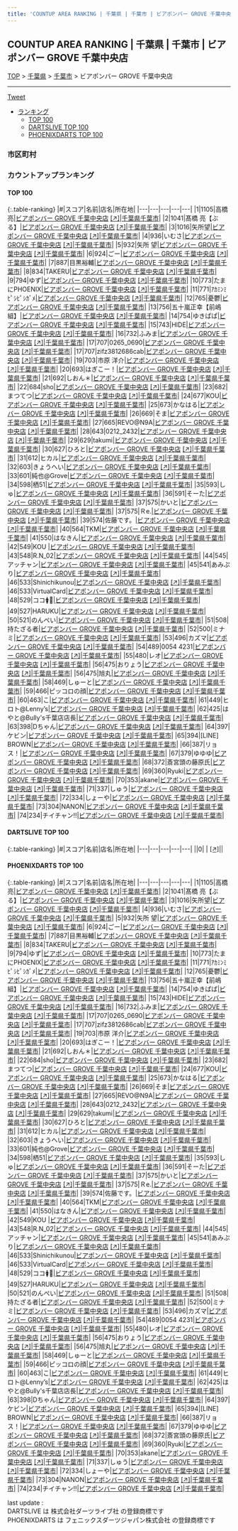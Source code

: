 ```yaml
---
title: 'COUNTUP AREA RANKING | 千葉県 | 千葉市 | ビアポンバー GROVE 千葉中央店'
---
```

## COUNTUP AREA RANKING | 千葉県 | 千葉市 | ビアポンバー GROVE 千葉中央店

[TOP](/darts/rank/) > [千葉県](/darts/rank/千葉県/) > [千葉市](/darts/rank/千葉県/千葉市/) > ビアポンバー GROVE 千葉中央店

___

<a href="https://twitter.com/share?ref_src=twsrc%5Etfw" data-text="COUNTUP AREA RANKING | 千葉県千葉市ビアポンバー GROVE 千葉中央店" class="twitter-share-button" data-hashtags="DARTSLIVE,PHOENIXDARTS,darts,ダーツ" data-show-count="false">Tweet</a>

* [ランキング](#カウントアップランキング)
    * [TOP 100](#top-100)
    * [DARTSLIVE TOP 100](#dartslive-top-100)
    * [PHOENIXDARTS TOP 100](#phoenixdarts-top-100)

### 市区町村

<ul>

</ul>

### カウントアップランキング

#### TOP 100



{:.table-ranking}
|#|スコア|名前|店名|所在地|
|---|---|---|---|---|
|1|1105|<span class="rank-name-pd"><span class="pro-icon-pd"></span>高橋  亮</span>|<a href="/darts/rank/shops/91515.html">ビアポンバー GROVE 千葉中央店</a> <a href="https://vs.phoenixdarts.com/jp/shop/shopDetailInfo/s_91515?s_seq=91515">[↗]</a>|<a href="/darts/rank/千葉県/千葉市">千葉県千葉市</a>|
|2|1041|<span class="rank-name-pd">髙橋 亮【ぶる】</span>|<a href="/darts/rank/shops/91515.html">ビアポンバー GROVE 千葉中央店</a> <a href="https://vs.phoenixdarts.com/jp/shop/shopDetailInfo/s_91515?s_seq=91515">[↗]</a>|<a href="/darts/rank/千葉県/千葉市">千葉県千葉市</a>|
|3|1016|<span class="rank-name-pd">矢所望</span>|<a href="/darts/rank/shops/91515.html">ビアポンバー GROVE 千葉中央店</a> <a href="https://vs.phoenixdarts.com/jp/shop/shopDetailInfo/s_91515?s_seq=91515">[↗]</a>|<a href="/darts/rank/千葉県/千葉市">千葉県千葉市</a>|
|4|936|<span class="rank-name-pd">いむさ</span>|<a href="/darts/rank/shops/91515.html">ビアポンバー GROVE 千葉中央店</a> <a href="https://vs.phoenixdarts.com/jp/shop/shopDetailInfo/s_91515?s_seq=91515">[↗]</a>|<a href="/darts/rank/千葉県/千葉市">千葉県千葉市</a>|
|5|932|<span class="rank-name-pd">矢所 望</span>|<a href="/darts/rank/shops/91515.html">ビアポンバー GROVE 千葉中央店</a> <a href="https://vs.phoenixdarts.com/jp/shop/shopDetailInfo/s_91515?s_seq=91515">[↗]</a>|<a href="/darts/rank/千葉県/千葉市">千葉県千葉市</a>|
|6|924|<span class="rank-name-pd">ごー</span>|<a href="/darts/rank/shops/91515.html">ビアポンバー GROVE 千葉中央店</a> <a href="https://vs.phoenixdarts.com/jp/shop/shopDetailInfo/s_91515?s_seq=91515">[↗]</a>|<a href="/darts/rank/千葉県/千葉市">千葉県千葉市</a>|
|7|887|<span class="rank-name-pd">目黒裕輔</span>|<a href="/darts/rank/shops/91515.html">ビアポンバー GROVE 千葉中央店</a> <a href="https://vs.phoenixdarts.com/jp/shop/shopDetailInfo/s_91515?s_seq=91515">[↗]</a>|<a href="/darts/rank/千葉県/千葉市">千葉県千葉市</a>|
|8|834|<span class="rank-name-pd">TAKERU</span>|<a href="/darts/rank/shops/91515.html">ビアポンバー GROVE 千葉中央店</a> <a href="https://vs.phoenixdarts.com/jp/shop/shopDetailInfo/s_91515?s_seq=91515">[↗]</a>|<a href="/darts/rank/千葉県/千葉市">千葉県千葉市</a>|
|9|794|<span class="rank-name-pd">ゆず</span>|<a href="/darts/rank/shops/91515.html">ビアポンバー GROVE 千葉中央店</a> <a href="https://vs.phoenixdarts.com/jp/shop/shopDetailInfo/s_91515?s_seq=91515">[↗]</a>|<a href="/darts/rank/千葉県/千葉市">千葉県千葉市</a>|
|10|773|<span class="rank-name-pd">たまにPHOENIX</span>|<a href="/darts/rank/shops/91515.html">ビアポンバー GROVE 千葉中央店</a> <a href="https://vs.phoenixdarts.com/jp/shop/shopDetailInfo/s_91515?s_seq=91515">[↗]</a>|<a href="/darts/rank/千葉県/千葉市">千葉県千葉市</a>|
|11|771|<span class="rank-name-pd">ｱｶﾐﾝﾐﾋﾟｼﾋﾟｼｶﾞﾒ</span>|<a href="/darts/rank/shops/91515.html">ビアポンバー GROVE 千葉中央店</a> <a href="https://vs.phoenixdarts.com/jp/shop/shopDetailInfo/s_91515?s_seq=91515">[↗]</a>|<a href="/darts/rank/千葉県/千葉市">千葉県千葉市</a>|
|12|765|<span class="rank-name-pd">憂鬱</span>|<a href="/darts/rank/shops/91515.html">ビアポンバー GROVE 千葉中央店</a> <a href="https://vs.phoenixdarts.com/jp/shop/shopDetailInfo/s_91515?s_seq=91515">[↗]</a>|<a href="/darts/rank/千葉県/千葉市">千葉県千葉市</a>|
|13|756|<span class="rank-name-pd">五十嵐正幸【前嶋組】</span>|<a href="/darts/rank/shops/91515.html">ビアポンバー GROVE 千葉中央店</a> <a href="https://vs.phoenixdarts.com/jp/shop/shopDetailInfo/s_91515?s_seq=91515">[↗]</a>|<a href="/darts/rank/千葉県/千葉市">千葉県千葉市</a>|
|14|754|<span class="rank-name-pd">ゆきぱぱ</span>|<a href="/darts/rank/shops/91515.html">ビアポンバー GROVE 千葉中央店</a> <a href="https://vs.phoenixdarts.com/jp/shop/shopDetailInfo/s_91515?s_seq=91515">[↗]</a>|<a href="/darts/rank/千葉県/千葉市">千葉県千葉市</a>|
|15|743|<span class="rank-name-pd">HIDE</span>|<a href="/darts/rank/shops/91515.html">ビアポンバー GROVE 千葉中央店</a> <a href="https://vs.phoenixdarts.com/jp/shop/shopDetailInfo/s_91515?s_seq=91515">[↗]</a>|<a href="/darts/rank/千葉県/千葉市">千葉県千葉市</a>|
|16|732|<span class="rank-name-pd">ふみま</span>|<a href="/darts/rank/shops/91515.html">ビアポンバー GROVE 千葉中央店</a> <a href="https://vs.phoenixdarts.com/jp/shop/shopDetailInfo/s_91515?s_seq=91515">[↗]</a>|<a href="/darts/rank/千葉県/千葉市">千葉県千葉市</a>|
|17|707|<span class="rank-name-pd">0265_0690</span>|<a href="/darts/rank/shops/91515.html">ビアポンバー GROVE 千葉中央店</a> <a href="https://vs.phoenixdarts.com/jp/shop/shopDetailInfo/s_91515?s_seq=91515">[↗]</a>|<a href="/darts/rank/千葉県/千葉市">千葉県千葉市</a>|
|17|707|<span class="rank-name-pd">zifz3812686cab</span>|<a href="/darts/rank/shops/91515.html">ビアポンバー GROVE 千葉中央店</a> <a href="https://vs.phoenixdarts.com/jp/shop/shopDetailInfo/s_91515?s_seq=91515">[↗]</a>|<a href="/darts/rank/千葉県/千葉市">千葉県千葉市</a>|
|19|703|<span class="rank-name-pd"><span class="pro-icon-pd"></span>市原 洋介</span>|<a href="/darts/rank/shops/91515.html">ビアポンバー GROVE 千葉中央店</a> <a href="https://vs.phoenixdarts.com/jp/shop/shopDetailInfo/s_91515?s_seq=91515">[↗]</a>|<a href="/darts/rank/千葉県/千葉市">千葉県千葉市</a>|
|20|693|<span class="rank-name-pd">はぎこー！</span>|<a href="/darts/rank/shops/91515.html">ビアポンバー GROVE 千葉中央店</a> <a href="https://vs.phoenixdarts.com/jp/shop/shopDetailInfo/s_91515?s_seq=91515">[↗]</a>|<a href="/darts/rank/千葉県/千葉市">千葉県千葉市</a>|
|21|692|<span class="rank-name-pd">しおん＊</span>|<a href="/darts/rank/shops/91515.html">ビアポンバー GROVE 千葉中央店</a> <a href="https://vs.phoenixdarts.com/jp/shop/shopDetailInfo/s_91515?s_seq=91515">[↗]</a>|<a href="/darts/rank/千葉県/千葉市">千葉県千葉市</a>|
|22|684|<span class="rank-name-pd">sho</span>|<a href="/darts/rank/shops/91515.html">ビアポンバー GROVE 千葉中央店</a> <a href="https://vs.phoenixdarts.com/jp/shop/shopDetailInfo/s_91515?s_seq=91515">[↗]</a>|<a href="/darts/rank/千葉県/千葉市">千葉県千葉市</a>|
|23|682|<span class="rank-name-pd">まつてつ</span>|<a href="/darts/rank/shops/91515.html">ビアポンバー GROVE 千葉中央店</a> <a href="https://vs.phoenixdarts.com/jp/shop/shopDetailInfo/s_91515?s_seq=91515">[↗]</a>|<a href="/darts/rank/千葉県/千葉市">千葉県千葉市</a>|
|24|677|<span class="rank-name-pd">KOU</span>|<a href="/darts/rank/shops/91515.html">ビアポンバー GROVE 千葉中央店</a> <a href="https://vs.phoenixdarts.com/jp/shop/shopDetailInfo/s_91515?s_seq=91515">[↗]</a>|<a href="/darts/rank/千葉県/千葉市">千葉県千葉市</a>|
|25|673|<span class="rank-name-pd">かなはる</span>|<a href="/darts/rank/shops/91515.html">ビアポンバー GROVE 千葉中央店</a> <a href="https://vs.phoenixdarts.com/jp/shop/shopDetailInfo/s_91515?s_seq=91515">[↗]</a>|<a href="/darts/rank/千葉県/千葉市">千葉県千葉市</a>|
|26|669|<span class="rank-name-pd">そま</span>|<a href="/darts/rank/shops/91515.html">ビアポンバー GROVE 千葉中央店</a> <a href="https://vs.phoenixdarts.com/jp/shop/shopDetailInfo/s_91515?s_seq=91515">[↗]</a>|<a href="/darts/rank/千葉県/千葉市">千葉県千葉市</a>|
|27|665|<span class="rank-name-pd">REVO@N9A</span>|<a href="/darts/rank/shops/91515.html">ビアポンバー GROVE 千葉中央店</a> <a href="https://vs.phoenixdarts.com/jp/shop/shopDetailInfo/s_91515?s_seq=91515">[↗]</a>|<a href="/darts/rank/千葉県/千葉市">千葉県千葉市</a>|
|28|643|<span class="rank-name-pd">0212_2432</span>|<a href="/darts/rank/shops/91515.html">ビアポンバー GROVE 千葉中央店</a> <a href="https://vs.phoenixdarts.com/jp/shop/shopDetailInfo/s_91515?s_seq=91515">[↗]</a>|<a href="/darts/rank/千葉県/千葉市">千葉県千葉市</a>|
|29|629|<span class="rank-name-pd">takumi</span>|<a href="/darts/rank/shops/91515.html">ビアポンバー GROVE 千葉中央店</a> <a href="https://vs.phoenixdarts.com/jp/shop/shopDetailInfo/s_91515?s_seq=91515">[↗]</a>|<a href="/darts/rank/千葉県/千葉市">千葉県千葉市</a>|
|30|627|<span class="rank-name-pd">ひろと</span>|<a href="/darts/rank/shops/91515.html">ビアポンバー GROVE 千葉中央店</a> <a href="https://vs.phoenixdarts.com/jp/shop/shopDetailInfo/s_91515?s_seq=91515">[↗]</a>|<a href="/darts/rank/千葉県/千葉市">千葉県千葉市</a>|
|31|612|<span class="rank-name-pd">ヒカル</span>|<a href="/darts/rank/shops/91515.html">ビアポンバー GROVE 千葉中央店</a> <a href="https://vs.phoenixdarts.com/jp/shop/shopDetailInfo/s_91515?s_seq=91515">[↗]</a>|<a href="/darts/rank/千葉県/千葉市">千葉県千葉市</a>|
|32|603|<span class="rank-name-pd">きょうへい</span>|<a href="/darts/rank/shops/91515.html">ビアポンバー GROVE 千葉中央店</a> <a href="https://vs.phoenixdarts.com/jp/shop/shopDetailInfo/s_91515?s_seq=91515">[↗]</a>|<a href="/darts/rank/千葉県/千葉市">千葉県千葉市</a>|
|33|601|<span class="rank-name-pd">純也@Grove</span>|<a href="/darts/rank/shops/91515.html">ビアポンバー GROVE 千葉中央店</a> <a href="https://vs.phoenixdarts.com/jp/shop/shopDetailInfo/s_91515?s_seq=91515">[↗]</a>|<a href="/darts/rank/千葉県/千葉市">千葉県千葉市</a>|
|34|598|<span class="rank-name-pd">栖51</span>|<a href="/darts/rank/shops/91515.html">ビアポンバー GROVE 千葉中央店</a> <a href="https://vs.phoenixdarts.com/jp/shop/shopDetailInfo/s_91515?s_seq=91515">[↗]</a>|<a href="/darts/rank/千葉県/千葉市">千葉県千葉市</a>|
|35|593|<span class="rank-name-pd">しゅ</span>|<a href="/darts/rank/shops/91515.html">ビアポンバー GROVE 千葉中央店</a> <a href="https://vs.phoenixdarts.com/jp/shop/shopDetailInfo/s_91515?s_seq=91515">[↗]</a>|<a href="/darts/rank/千葉県/千葉市">千葉県千葉市</a>|
|36|591|<span class="rank-name-pd">そーた</span>|<a href="/darts/rank/shops/91515.html">ビアポンバー GROVE 千葉中央店</a> <a href="https://vs.phoenixdarts.com/jp/shop/shopDetailInfo/s_91515?s_seq=91515">[↗]</a>|<a href="/darts/rank/千葉県/千葉市">千葉県千葉市</a>|
|37|575|<span class="rank-name-pd">かいと</span>|<a href="/darts/rank/shops/91515.html">ビアポンバー GROVE 千葉中央店</a> <a href="https://vs.phoenixdarts.com/jp/shop/shopDetailInfo/s_91515?s_seq=91515">[↗]</a>|<a href="/darts/rank/千葉県/千葉市">千葉県千葉市</a>|
|37|575|<span class="rank-name-pd">Ｒe.</span>|<a href="/darts/rank/shops/91515.html">ビアポンバー GROVE 千葉中央店</a> <a href="https://vs.phoenixdarts.com/jp/shop/shopDetailInfo/s_91515?s_seq=91515">[↗]</a>|<a href="/darts/rank/千葉県/千葉市">千葉県千葉市</a>|
|39|574|<span class="rank-name-pd">佐藤です。</span>|<a href="/darts/rank/shops/91515.html">ビアポンバー GROVE 千葉中央店</a> <a href="https://vs.phoenixdarts.com/jp/shop/shopDetailInfo/s_91515?s_seq=91515">[↗]</a>|<a href="/darts/rank/千葉県/千葉市">千葉県千葉市</a>|
|40|564|<span class="rank-name-pd">TKM</span>|<a href="/darts/rank/shops/91515.html">ビアポンバー GROVE 千葉中央店</a> <a href="https://vs.phoenixdarts.com/jp/shop/shopDetailInfo/s_91515?s_seq=91515">[↗]</a>|<a href="/darts/rank/千葉県/千葉市">千葉県千葉市</a>|
|41|550|<span class="rank-name-pd">はなきん</span>|<a href="/darts/rank/shops/91515.html">ビアポンバー GROVE 千葉中央店</a> <a href="https://vs.phoenixdarts.com/jp/shop/shopDetailInfo/s_91515?s_seq=91515">[↗]</a>|<a href="/darts/rank/千葉県/千葉市">千葉県千葉市</a>|
|42|549|<span class="rank-name-pd">KOU  </span>|<a href="/darts/rank/shops/91515.html">ビアポンバー GROVE 千葉中央店</a> <a href="https://vs.phoenixdarts.com/jp/shop/shopDetailInfo/s_91515?s_seq=91515">[↗]</a>|<a href="/darts/rank/千葉県/千葉市">千葉県千葉市</a>|
|43|548|<span class="rank-name-pd">R.N_02</span>|<a href="/darts/rank/shops/91515.html">ビアポンバー GROVE 千葉中央店</a> <a href="https://vs.phoenixdarts.com/jp/shop/shopDetailInfo/s_91515?s_seq=91515">[↗]</a>|<a href="/darts/rank/千葉県/千葉市">千葉県千葉市</a>|
|44|545|<span class="rank-name-pd">アッチャン</span>|<a href="/darts/rank/shops/91515.html">ビアポンバー GROVE 千葉中央店</a> <a href="https://vs.phoenixdarts.com/jp/shop/shopDetailInfo/s_91515?s_seq=91515">[↗]</a>|<a href="/darts/rank/千葉県/千葉市">千葉県千葉市</a>|
|45|541|<span class="rank-name-pd">あみぷり</span>|<a href="/darts/rank/shops/91515.html">ビアポンバー GROVE 千葉中央店</a> <a href="https://vs.phoenixdarts.com/jp/shop/shopDetailInfo/s_91515?s_seq=91515">[↗]</a>|<a href="/darts/rank/千葉県/千葉市">千葉県千葉市</a>|
|46|533|<span class="rank-name-pd">Shinichikunou</span>|<a href="/darts/rank/shops/91515.html">ビアポンバー GROVE 千葉中央店</a> <a href="https://vs.phoenixdarts.com/jp/shop/shopDetailInfo/s_91515?s_seq=91515">[↗]</a>|<a href="/darts/rank/千葉県/千葉市">千葉県千葉市</a>|
|46|533|<span class="rank-name-pd">VirtualCard</span>|<a href="/darts/rank/shops/91515.html">ビアポンバー GROVE 千葉中央店</a> <a href="https://vs.phoenixdarts.com/jp/shop/shopDetailInfo/s_91515?s_seq=91515">[↗]</a>|<a href="/darts/rank/千葉県/千葉市">千葉県千葉市</a>|
|48|529|<span class="rank-name-pd">ココ🚺🤮</span>|<a href="/darts/rank/shops/91515.html">ビアポンバー GROVE 千葉中央店</a> <a href="https://vs.phoenixdarts.com/jp/shop/shopDetailInfo/s_91515?s_seq=91515">[↗]</a>|<a href="/darts/rank/千葉県/千葉市">千葉県千葉市</a>|
|49|527|<span class="rank-name-pd">HARUKU</span>|<a href="/darts/rank/shops/91515.html">ビアポンバー GROVE 千葉中央店</a> <a href="https://vs.phoenixdarts.com/jp/shop/shopDetailInfo/s_91515?s_seq=91515">[↗]</a>|<a href="/darts/rank/千葉県/千葉市">千葉県千葉市</a>|
|50|521|<span class="rank-name-pd">のんぺい</span>|<a href="/darts/rank/shops/91515.html">ビアポンバー GROVE 千葉中央店</a> <a href="https://vs.phoenixdarts.com/jp/shop/shopDetailInfo/s_91515?s_seq=91515">[↗]</a>|<a href="/darts/rank/千葉県/千葉市">千葉県千葉市</a>|
|51|508|<span class="rank-name-pd">持たざる者</span>|<a href="/darts/rank/shops/91515.html">ビアポンバー GROVE 千葉中央店</a> <a href="https://vs.phoenixdarts.com/jp/shop/shopDetailInfo/s_91515?s_seq=91515">[↗]</a>|<a href="/darts/rank/千葉県/千葉市">千葉県千葉市</a>|
|52|500|<span class="rank-name-pd">ミナミ</span>|<a href="/darts/rank/shops/91515.html">ビアポンバー GROVE 千葉中央店</a> <a href="https://vs.phoenixdarts.com/jp/shop/shopDetailInfo/s_91515?s_seq=91515">[↗]</a>|<a href="/darts/rank/千葉県/千葉市">千葉県千葉市</a>|
|53|496|<span class="rank-name-pd">カズマ</span>|<a href="/darts/rank/shops/91515.html">ビアポンバー GROVE 千葉中央店</a> <a href="https://vs.phoenixdarts.com/jp/shop/shopDetailInfo/s_91515?s_seq=91515">[↗]</a>|<a href="/darts/rank/千葉県/千葉市">千葉県千葉市</a>|
|54|489|<span class="rank-name-pd">0054 4231</span>|<a href="/darts/rank/shops/91515.html">ビアポンバー GROVE 千葉中央店</a> <a href="https://vs.phoenixdarts.com/jp/shop/shopDetailInfo/s_91515?s_seq=91515">[↗]</a>|<a href="/darts/rank/千葉県/千葉市">千葉県千葉市</a>|
|55|480|<span class="rank-name-pd">レオ</span>|<a href="/darts/rank/shops/91515.html">ビアポンバー GROVE 千葉中央店</a> <a href="https://vs.phoenixdarts.com/jp/shop/shopDetailInfo/s_91515?s_seq=91515">[↗]</a>|<a href="/darts/rank/千葉県/千葉市">千葉県千葉市</a>|
|56|475|<span class="rank-name-pd">おりょう</span>|<a href="/darts/rank/shops/91515.html">ビアポンバー GROVE 千葉中央店</a> <a href="https://vs.phoenixdarts.com/jp/shop/shopDetailInfo/s_91515?s_seq=91515">[↗]</a>|<a href="/darts/rank/千葉県/千葉市">千葉県千葉市</a>|
|56|475|<span class="rank-name-pd">旭丸</span>|<a href="/darts/rank/shops/91515.html">ビアポンバー GROVE 千葉中央店</a> <a href="https://vs.phoenixdarts.com/jp/shop/shopDetailInfo/s_91515?s_seq=91515">[↗]</a>|<a href="/darts/rank/千葉県/千葉市">千葉県千葉市</a>|
|58|469|<span class="rank-name-pd">しゅーと</span>|<a href="/darts/rank/shops/91515.html">ビアポンバー GROVE 千葉中央店</a> <a href="https://vs.phoenixdarts.com/jp/shop/shopDetailInfo/s_91515?s_seq=91515">[↗]</a>|<a href="/darts/rank/千葉県/千葉市">千葉県千葉市</a>|
|59|466|<span class="rank-name-pd">ピッコロの顔</span>|<a href="/darts/rank/shops/91515.html">ビアポンバー GROVE 千葉中央店</a> <a href="https://vs.phoenixdarts.com/jp/shop/shopDetailInfo/s_91515?s_seq=91515">[↗]</a>|<a href="/darts/rank/千葉県/千葉市">千葉県千葉市</a>|
|60|463|<span class="rank-name-pd">こ</span>|<a href="/darts/rank/shops/91515.html">ビアポンバー GROVE 千葉中央店</a> <a href="https://vs.phoenixdarts.com/jp/shop/shopDetailInfo/s_91515?s_seq=91515">[↗]</a>|<a href="/darts/rank/千葉県/千葉市">千葉県千葉市</a>|
|61|449|<span class="rank-name-pd">ヒロト@Lenny’s</span>|<a href="/darts/rank/shops/91515.html">ビアポンバー GROVE 千葉中央店</a> <a href="https://vs.phoenixdarts.com/jp/shop/shopDetailInfo/s_91515?s_seq=91515">[↗]</a>|<a href="/darts/rank/千葉県/千葉市">千葉県千葉市</a>|
|62|425|<span class="rank-name-pd">はやと@Bully&#x27;s千葉店店長</span>|<a href="/darts/rank/shops/91515.html">ビアポンバー GROVE 千葉中央店</a> <a href="https://vs.phoenixdarts.com/jp/shop/shopDetailInfo/s_91515?s_seq=91515">[↗]</a>|<a href="/darts/rank/千葉県/千葉市">千葉県千葉市</a>|
|63|398|<span class="rank-name-pd">Dちゃん</span>|<a href="/darts/rank/shops/91515.html">ビアポンバー GROVE 千葉中央店</a> <a href="https://vs.phoenixdarts.com/jp/shop/shopDetailInfo/s_91515?s_seq=91515">[↗]</a>|<a href="/darts/rank/千葉県/千葉市">千葉県千葉市</a>|
|64|397|<span class="rank-name-pd">ケビン</span>|<a href="/darts/rank/shops/91515.html">ビアポンバー GROVE 千葉中央店</a> <a href="https://vs.phoenixdarts.com/jp/shop/shopDetailInfo/s_91515?s_seq=91515">[↗]</a>|<a href="/darts/rank/千葉県/千葉市">千葉県千葉市</a>|
|65|394|<span class="rank-name-pd">[LINE] BROWN</span>|<a href="/darts/rank/shops/91515.html">ビアポンバー GROVE 千葉中央店</a> <a href="https://vs.phoenixdarts.com/jp/shop/shopDetailInfo/s_91515?s_seq=91515">[↗]</a>|<a href="/darts/rank/千葉県/千葉市">千葉県千葉市</a>|
|66|387|<span class="rank-name-pd">リョス！</span>|<a href="/darts/rank/shops/91515.html">ビアポンバー GROVE 千葉中央店</a> <a href="https://vs.phoenixdarts.com/jp/shop/shopDetailInfo/s_91515?s_seq=91515">[↗]</a>|<a href="/darts/rank/千葉県/千葉市">千葉県千葉市</a>|
|67|379|<span class="rank-name-pd">ゆゆゆ</span>|<a href="/darts/rank/shops/91515.html">ビアポンバー GROVE 千葉中央店</a> <a href="https://vs.phoenixdarts.com/jp/shop/shopDetailInfo/s_91515?s_seq=91515">[↗]</a>|<a href="/darts/rank/千葉県/千葉市">千葉県千葉市</a>|
|68|372|<span class="rank-name-pd">斎宮頭の藤原氏</span>|<a href="/darts/rank/shops/91515.html">ビアポンバー GROVE 千葉中央店</a> <a href="https://vs.phoenixdarts.com/jp/shop/shopDetailInfo/s_91515?s_seq=91515">[↗]</a>|<a href="/darts/rank/千葉県/千葉市">千葉県千葉市</a>|
|69|360|<span class="rank-name-pd">Ryuki</span>|<a href="/darts/rank/shops/91515.html">ビアポンバー GROVE 千葉中央店</a> <a href="https://vs.phoenixdarts.com/jp/shop/shopDetailInfo/s_91515?s_seq=91515">[↗]</a>|<a href="/darts/rank/千葉県/千葉市">千葉県千葉市</a>|
|70|353|<span class="rank-name-pd">akane</span>|<a href="/darts/rank/shops/91515.html">ビアポンバー GROVE 千葉中央店</a> <a href="https://vs.phoenixdarts.com/jp/shop/shopDetailInfo/s_91515?s_seq=91515">[↗]</a>|<a href="/darts/rank/千葉県/千葉市">千葉県千葉市</a>|
|71|337|<span class="rank-name-pd">しゅう</span>|<a href="/darts/rank/shops/91515.html">ビアポンバー GROVE 千葉中央店</a> <a href="https://vs.phoenixdarts.com/jp/shop/shopDetailInfo/s_91515?s_seq=91515">[↗]</a>|<a href="/darts/rank/千葉県/千葉市">千葉県千葉市</a>|
|72|334|<span class="rank-name-pd">しょーや</span>|<a href="/darts/rank/shops/91515.html">ビアポンバー GROVE 千葉中央店</a> <a href="https://vs.phoenixdarts.com/jp/shop/shopDetailInfo/s_91515?s_seq=91515">[↗]</a>|<a href="/darts/rank/千葉県/千葉市">千葉県千葉市</a>|
|73|304|<span class="rank-name-pd">NANON</span>|<a href="/darts/rank/shops/91515.html">ビアポンバー GROVE 千葉中央店</a> <a href="https://vs.phoenixdarts.com/jp/shop/shopDetailInfo/s_91515?s_seq=91515">[↗]</a>|<a href="/darts/rank/千葉県/千葉市">千葉県千葉市</a>|
|74|234|<span class="rank-name-pd">チイチャン‼︎</span>|<a href="/darts/rank/shops/91515.html">ビアポンバー GROVE 千葉中央店</a> <a href="https://vs.phoenixdarts.com/jp/shop/shopDetailInfo/s_91515?s_seq=91515">[↗]</a>|<a href="/darts/rank/千葉県/千葉市">千葉県千葉市</a>|


#### DARTSLIVE TOP 100



{:.table-ranking}
|#|スコア|名前|店名|所在地|
|---|---|---|---|---|
||0|<span class="rank-name-dl"> </span>|<a href="/darts/rank/shops/.html"></a> <a href="">[↗]</a>|<a href="/darts/rank//"></a>|


#### PHOENIXDARTS TOP 100



{:.table-ranking}
|#|スコア|名前|店名|所在地|
|---|---|---|---|---|
|1|1105|<span class="rank-name-pd"><span class="pro-icon-pd"></span>高橋  亮</span>|<a href="/darts/rank/shops/91515.html">ビアポンバー GROVE 千葉中央店</a> <a href="https://vs.phoenixdarts.com/jp/shop/shopDetailInfo/s_91515?s_seq=91515">[↗]</a>|<a href="/darts/rank/千葉県/千葉市">千葉県千葉市</a>|
|2|1041|<span class="rank-name-pd">髙橋 亮【ぶる】</span>|<a href="/darts/rank/shops/91515.html">ビアポンバー GROVE 千葉中央店</a> <a href="https://vs.phoenixdarts.com/jp/shop/shopDetailInfo/s_91515?s_seq=91515">[↗]</a>|<a href="/darts/rank/千葉県/千葉市">千葉県千葉市</a>|
|3|1016|<span class="rank-name-pd">矢所望</span>|<a href="/darts/rank/shops/91515.html">ビアポンバー GROVE 千葉中央店</a> <a href="https://vs.phoenixdarts.com/jp/shop/shopDetailInfo/s_91515?s_seq=91515">[↗]</a>|<a href="/darts/rank/千葉県/千葉市">千葉県千葉市</a>|
|4|936|<span class="rank-name-pd">いむさ</span>|<a href="/darts/rank/shops/91515.html">ビアポンバー GROVE 千葉中央店</a> <a href="https://vs.phoenixdarts.com/jp/shop/shopDetailInfo/s_91515?s_seq=91515">[↗]</a>|<a href="/darts/rank/千葉県/千葉市">千葉県千葉市</a>|
|5|932|<span class="rank-name-pd">矢所 望</span>|<a href="/darts/rank/shops/91515.html">ビアポンバー GROVE 千葉中央店</a> <a href="https://vs.phoenixdarts.com/jp/shop/shopDetailInfo/s_91515?s_seq=91515">[↗]</a>|<a href="/darts/rank/千葉県/千葉市">千葉県千葉市</a>|
|6|924|<span class="rank-name-pd">ごー</span>|<a href="/darts/rank/shops/91515.html">ビアポンバー GROVE 千葉中央店</a> <a href="https://vs.phoenixdarts.com/jp/shop/shopDetailInfo/s_91515?s_seq=91515">[↗]</a>|<a href="/darts/rank/千葉県/千葉市">千葉県千葉市</a>|
|7|887|<span class="rank-name-pd">目黒裕輔</span>|<a href="/darts/rank/shops/91515.html">ビアポンバー GROVE 千葉中央店</a> <a href="https://vs.phoenixdarts.com/jp/shop/shopDetailInfo/s_91515?s_seq=91515">[↗]</a>|<a href="/darts/rank/千葉県/千葉市">千葉県千葉市</a>|
|8|834|<span class="rank-name-pd">TAKERU</span>|<a href="/darts/rank/shops/91515.html">ビアポンバー GROVE 千葉中央店</a> <a href="https://vs.phoenixdarts.com/jp/shop/shopDetailInfo/s_91515?s_seq=91515">[↗]</a>|<a href="/darts/rank/千葉県/千葉市">千葉県千葉市</a>|
|9|794|<span class="rank-name-pd">ゆず</span>|<a href="/darts/rank/shops/91515.html">ビアポンバー GROVE 千葉中央店</a> <a href="https://vs.phoenixdarts.com/jp/shop/shopDetailInfo/s_91515?s_seq=91515">[↗]</a>|<a href="/darts/rank/千葉県/千葉市">千葉県千葉市</a>|
|10|773|<span class="rank-name-pd">たまにPHOENIX</span>|<a href="/darts/rank/shops/91515.html">ビアポンバー GROVE 千葉中央店</a> <a href="https://vs.phoenixdarts.com/jp/shop/shopDetailInfo/s_91515?s_seq=91515">[↗]</a>|<a href="/darts/rank/千葉県/千葉市">千葉県千葉市</a>|
|11|771|<span class="rank-name-pd">ｱｶﾐﾝﾐﾋﾟｼﾋﾟｼｶﾞﾒ</span>|<a href="/darts/rank/shops/91515.html">ビアポンバー GROVE 千葉中央店</a> <a href="https://vs.phoenixdarts.com/jp/shop/shopDetailInfo/s_91515?s_seq=91515">[↗]</a>|<a href="/darts/rank/千葉県/千葉市">千葉県千葉市</a>|
|12|765|<span class="rank-name-pd">憂鬱</span>|<a href="/darts/rank/shops/91515.html">ビアポンバー GROVE 千葉中央店</a> <a href="https://vs.phoenixdarts.com/jp/shop/shopDetailInfo/s_91515?s_seq=91515">[↗]</a>|<a href="/darts/rank/千葉県/千葉市">千葉県千葉市</a>|
|13|756|<span class="rank-name-pd">五十嵐正幸【前嶋組】</span>|<a href="/darts/rank/shops/91515.html">ビアポンバー GROVE 千葉中央店</a> <a href="https://vs.phoenixdarts.com/jp/shop/shopDetailInfo/s_91515?s_seq=91515">[↗]</a>|<a href="/darts/rank/千葉県/千葉市">千葉県千葉市</a>|
|14|754|<span class="rank-name-pd">ゆきぱぱ</span>|<a href="/darts/rank/shops/91515.html">ビアポンバー GROVE 千葉中央店</a> <a href="https://vs.phoenixdarts.com/jp/shop/shopDetailInfo/s_91515?s_seq=91515">[↗]</a>|<a href="/darts/rank/千葉県/千葉市">千葉県千葉市</a>|
|15|743|<span class="rank-name-pd">HIDE</span>|<a href="/darts/rank/shops/91515.html">ビアポンバー GROVE 千葉中央店</a> <a href="https://vs.phoenixdarts.com/jp/shop/shopDetailInfo/s_91515?s_seq=91515">[↗]</a>|<a href="/darts/rank/千葉県/千葉市">千葉県千葉市</a>|
|16|732|<span class="rank-name-pd">ふみま</span>|<a href="/darts/rank/shops/91515.html">ビアポンバー GROVE 千葉中央店</a> <a href="https://vs.phoenixdarts.com/jp/shop/shopDetailInfo/s_91515?s_seq=91515">[↗]</a>|<a href="/darts/rank/千葉県/千葉市">千葉県千葉市</a>|
|17|707|<span class="rank-name-pd">0265_0690</span>|<a href="/darts/rank/shops/91515.html">ビアポンバー GROVE 千葉中央店</a> <a href="https://vs.phoenixdarts.com/jp/shop/shopDetailInfo/s_91515?s_seq=91515">[↗]</a>|<a href="/darts/rank/千葉県/千葉市">千葉県千葉市</a>|
|17|707|<span class="rank-name-pd">zifz3812686cab</span>|<a href="/darts/rank/shops/91515.html">ビアポンバー GROVE 千葉中央店</a> <a href="https://vs.phoenixdarts.com/jp/shop/shopDetailInfo/s_91515?s_seq=91515">[↗]</a>|<a href="/darts/rank/千葉県/千葉市">千葉県千葉市</a>|
|19|703|<span class="rank-name-pd"><span class="pro-icon-pd"></span>市原 洋介</span>|<a href="/darts/rank/shops/91515.html">ビアポンバー GROVE 千葉中央店</a> <a href="https://vs.phoenixdarts.com/jp/shop/shopDetailInfo/s_91515?s_seq=91515">[↗]</a>|<a href="/darts/rank/千葉県/千葉市">千葉県千葉市</a>|
|20|693|<span class="rank-name-pd">はぎこー！</span>|<a href="/darts/rank/shops/91515.html">ビアポンバー GROVE 千葉中央店</a> <a href="https://vs.phoenixdarts.com/jp/shop/shopDetailInfo/s_91515?s_seq=91515">[↗]</a>|<a href="/darts/rank/千葉県/千葉市">千葉県千葉市</a>|
|21|692|<span class="rank-name-pd">しおん＊</span>|<a href="/darts/rank/shops/91515.html">ビアポンバー GROVE 千葉中央店</a> <a href="https://vs.phoenixdarts.com/jp/shop/shopDetailInfo/s_91515?s_seq=91515">[↗]</a>|<a href="/darts/rank/千葉県/千葉市">千葉県千葉市</a>|
|22|684|<span class="rank-name-pd">sho</span>|<a href="/darts/rank/shops/91515.html">ビアポンバー GROVE 千葉中央店</a> <a href="https://vs.phoenixdarts.com/jp/shop/shopDetailInfo/s_91515?s_seq=91515">[↗]</a>|<a href="/darts/rank/千葉県/千葉市">千葉県千葉市</a>|
|23|682|<span class="rank-name-pd">まつてつ</span>|<a href="/darts/rank/shops/91515.html">ビアポンバー GROVE 千葉中央店</a> <a href="https://vs.phoenixdarts.com/jp/shop/shopDetailInfo/s_91515?s_seq=91515">[↗]</a>|<a href="/darts/rank/千葉県/千葉市">千葉県千葉市</a>|
|24|677|<span class="rank-name-pd">KOU</span>|<a href="/darts/rank/shops/91515.html">ビアポンバー GROVE 千葉中央店</a> <a href="https://vs.phoenixdarts.com/jp/shop/shopDetailInfo/s_91515?s_seq=91515">[↗]</a>|<a href="/darts/rank/千葉県/千葉市">千葉県千葉市</a>|
|25|673|<span class="rank-name-pd">かなはる</span>|<a href="/darts/rank/shops/91515.html">ビアポンバー GROVE 千葉中央店</a> <a href="https://vs.phoenixdarts.com/jp/shop/shopDetailInfo/s_91515?s_seq=91515">[↗]</a>|<a href="/darts/rank/千葉県/千葉市">千葉県千葉市</a>|
|26|669|<span class="rank-name-pd">そま</span>|<a href="/darts/rank/shops/91515.html">ビアポンバー GROVE 千葉中央店</a> <a href="https://vs.phoenixdarts.com/jp/shop/shopDetailInfo/s_91515?s_seq=91515">[↗]</a>|<a href="/darts/rank/千葉県/千葉市">千葉県千葉市</a>|
|27|665|<span class="rank-name-pd">REVO@N9A</span>|<a href="/darts/rank/shops/91515.html">ビアポンバー GROVE 千葉中央店</a> <a href="https://vs.phoenixdarts.com/jp/shop/shopDetailInfo/s_91515?s_seq=91515">[↗]</a>|<a href="/darts/rank/千葉県/千葉市">千葉県千葉市</a>|
|28|643|<span class="rank-name-pd">0212_2432</span>|<a href="/darts/rank/shops/91515.html">ビアポンバー GROVE 千葉中央店</a> <a href="https://vs.phoenixdarts.com/jp/shop/shopDetailInfo/s_91515?s_seq=91515">[↗]</a>|<a href="/darts/rank/千葉県/千葉市">千葉県千葉市</a>|
|29|629|<span class="rank-name-pd">takumi</span>|<a href="/darts/rank/shops/91515.html">ビアポンバー GROVE 千葉中央店</a> <a href="https://vs.phoenixdarts.com/jp/shop/shopDetailInfo/s_91515?s_seq=91515">[↗]</a>|<a href="/darts/rank/千葉県/千葉市">千葉県千葉市</a>|
|30|627|<span class="rank-name-pd">ひろと</span>|<a href="/darts/rank/shops/91515.html">ビアポンバー GROVE 千葉中央店</a> <a href="https://vs.phoenixdarts.com/jp/shop/shopDetailInfo/s_91515?s_seq=91515">[↗]</a>|<a href="/darts/rank/千葉県/千葉市">千葉県千葉市</a>|
|31|612|<span class="rank-name-pd">ヒカル</span>|<a href="/darts/rank/shops/91515.html">ビアポンバー GROVE 千葉中央店</a> <a href="https://vs.phoenixdarts.com/jp/shop/shopDetailInfo/s_91515?s_seq=91515">[↗]</a>|<a href="/darts/rank/千葉県/千葉市">千葉県千葉市</a>|
|32|603|<span class="rank-name-pd">きょうへい</span>|<a href="/darts/rank/shops/91515.html">ビアポンバー GROVE 千葉中央店</a> <a href="https://vs.phoenixdarts.com/jp/shop/shopDetailInfo/s_91515?s_seq=91515">[↗]</a>|<a href="/darts/rank/千葉県/千葉市">千葉県千葉市</a>|
|33|601|<span class="rank-name-pd">純也@Grove</span>|<a href="/darts/rank/shops/91515.html">ビアポンバー GROVE 千葉中央店</a> <a href="https://vs.phoenixdarts.com/jp/shop/shopDetailInfo/s_91515?s_seq=91515">[↗]</a>|<a href="/darts/rank/千葉県/千葉市">千葉県千葉市</a>|
|34|598|<span class="rank-name-pd">栖51</span>|<a href="/darts/rank/shops/91515.html">ビアポンバー GROVE 千葉中央店</a> <a href="https://vs.phoenixdarts.com/jp/shop/shopDetailInfo/s_91515?s_seq=91515">[↗]</a>|<a href="/darts/rank/千葉県/千葉市">千葉県千葉市</a>|
|35|593|<span class="rank-name-pd">しゅ</span>|<a href="/darts/rank/shops/91515.html">ビアポンバー GROVE 千葉中央店</a> <a href="https://vs.phoenixdarts.com/jp/shop/shopDetailInfo/s_91515?s_seq=91515">[↗]</a>|<a href="/darts/rank/千葉県/千葉市">千葉県千葉市</a>|
|36|591|<span class="rank-name-pd">そーた</span>|<a href="/darts/rank/shops/91515.html">ビアポンバー GROVE 千葉中央店</a> <a href="https://vs.phoenixdarts.com/jp/shop/shopDetailInfo/s_91515?s_seq=91515">[↗]</a>|<a href="/darts/rank/千葉県/千葉市">千葉県千葉市</a>|
|37|575|<span class="rank-name-pd">かいと</span>|<a href="/darts/rank/shops/91515.html">ビアポンバー GROVE 千葉中央店</a> <a href="https://vs.phoenixdarts.com/jp/shop/shopDetailInfo/s_91515?s_seq=91515">[↗]</a>|<a href="/darts/rank/千葉県/千葉市">千葉県千葉市</a>|
|37|575|<span class="rank-name-pd">Ｒe.</span>|<a href="/darts/rank/shops/91515.html">ビアポンバー GROVE 千葉中央店</a> <a href="https://vs.phoenixdarts.com/jp/shop/shopDetailInfo/s_91515?s_seq=91515">[↗]</a>|<a href="/darts/rank/千葉県/千葉市">千葉県千葉市</a>|
|39|574|<span class="rank-name-pd">佐藤です。</span>|<a href="/darts/rank/shops/91515.html">ビアポンバー GROVE 千葉中央店</a> <a href="https://vs.phoenixdarts.com/jp/shop/shopDetailInfo/s_91515?s_seq=91515">[↗]</a>|<a href="/darts/rank/千葉県/千葉市">千葉県千葉市</a>|
|40|564|<span class="rank-name-pd">TKM</span>|<a href="/darts/rank/shops/91515.html">ビアポンバー GROVE 千葉中央店</a> <a href="https://vs.phoenixdarts.com/jp/shop/shopDetailInfo/s_91515?s_seq=91515">[↗]</a>|<a href="/darts/rank/千葉県/千葉市">千葉県千葉市</a>|
|41|550|<span class="rank-name-pd">はなきん</span>|<a href="/darts/rank/shops/91515.html">ビアポンバー GROVE 千葉中央店</a> <a href="https://vs.phoenixdarts.com/jp/shop/shopDetailInfo/s_91515?s_seq=91515">[↗]</a>|<a href="/darts/rank/千葉県/千葉市">千葉県千葉市</a>|
|42|549|<span class="rank-name-pd">KOU  </span>|<a href="/darts/rank/shops/91515.html">ビアポンバー GROVE 千葉中央店</a> <a href="https://vs.phoenixdarts.com/jp/shop/shopDetailInfo/s_91515?s_seq=91515">[↗]</a>|<a href="/darts/rank/千葉県/千葉市">千葉県千葉市</a>|
|43|548|<span class="rank-name-pd">R.N_02</span>|<a href="/darts/rank/shops/91515.html">ビアポンバー GROVE 千葉中央店</a> <a href="https://vs.phoenixdarts.com/jp/shop/shopDetailInfo/s_91515?s_seq=91515">[↗]</a>|<a href="/darts/rank/千葉県/千葉市">千葉県千葉市</a>|
|44|545|<span class="rank-name-pd">アッチャン</span>|<a href="/darts/rank/shops/91515.html">ビアポンバー GROVE 千葉中央店</a> <a href="https://vs.phoenixdarts.com/jp/shop/shopDetailInfo/s_91515?s_seq=91515">[↗]</a>|<a href="/darts/rank/千葉県/千葉市">千葉県千葉市</a>|
|45|541|<span class="rank-name-pd">あみぷり</span>|<a href="/darts/rank/shops/91515.html">ビアポンバー GROVE 千葉中央店</a> <a href="https://vs.phoenixdarts.com/jp/shop/shopDetailInfo/s_91515?s_seq=91515">[↗]</a>|<a href="/darts/rank/千葉県/千葉市">千葉県千葉市</a>|
|46|533|<span class="rank-name-pd">Shinichikunou</span>|<a href="/darts/rank/shops/91515.html">ビアポンバー GROVE 千葉中央店</a> <a href="https://vs.phoenixdarts.com/jp/shop/shopDetailInfo/s_91515?s_seq=91515">[↗]</a>|<a href="/darts/rank/千葉県/千葉市">千葉県千葉市</a>|
|46|533|<span class="rank-name-pd">VirtualCard</span>|<a href="/darts/rank/shops/91515.html">ビアポンバー GROVE 千葉中央店</a> <a href="https://vs.phoenixdarts.com/jp/shop/shopDetailInfo/s_91515?s_seq=91515">[↗]</a>|<a href="/darts/rank/千葉県/千葉市">千葉県千葉市</a>|
|48|529|<span class="rank-name-pd">ココ🚺🤮</span>|<a href="/darts/rank/shops/91515.html">ビアポンバー GROVE 千葉中央店</a> <a href="https://vs.phoenixdarts.com/jp/shop/shopDetailInfo/s_91515?s_seq=91515">[↗]</a>|<a href="/darts/rank/千葉県/千葉市">千葉県千葉市</a>|
|49|527|<span class="rank-name-pd">HARUKU</span>|<a href="/darts/rank/shops/91515.html">ビアポンバー GROVE 千葉中央店</a> <a href="https://vs.phoenixdarts.com/jp/shop/shopDetailInfo/s_91515?s_seq=91515">[↗]</a>|<a href="/darts/rank/千葉県/千葉市">千葉県千葉市</a>|
|50|521|<span class="rank-name-pd">のんぺい</span>|<a href="/darts/rank/shops/91515.html">ビアポンバー GROVE 千葉中央店</a> <a href="https://vs.phoenixdarts.com/jp/shop/shopDetailInfo/s_91515?s_seq=91515">[↗]</a>|<a href="/darts/rank/千葉県/千葉市">千葉県千葉市</a>|
|51|508|<span class="rank-name-pd">持たざる者</span>|<a href="/darts/rank/shops/91515.html">ビアポンバー GROVE 千葉中央店</a> <a href="https://vs.phoenixdarts.com/jp/shop/shopDetailInfo/s_91515?s_seq=91515">[↗]</a>|<a href="/darts/rank/千葉県/千葉市">千葉県千葉市</a>|
|52|500|<span class="rank-name-pd">ミナミ</span>|<a href="/darts/rank/shops/91515.html">ビアポンバー GROVE 千葉中央店</a> <a href="https://vs.phoenixdarts.com/jp/shop/shopDetailInfo/s_91515?s_seq=91515">[↗]</a>|<a href="/darts/rank/千葉県/千葉市">千葉県千葉市</a>|
|53|496|<span class="rank-name-pd">カズマ</span>|<a href="/darts/rank/shops/91515.html">ビアポンバー GROVE 千葉中央店</a> <a href="https://vs.phoenixdarts.com/jp/shop/shopDetailInfo/s_91515?s_seq=91515">[↗]</a>|<a href="/darts/rank/千葉県/千葉市">千葉県千葉市</a>|
|54|489|<span class="rank-name-pd">0054 4231</span>|<a href="/darts/rank/shops/91515.html">ビアポンバー GROVE 千葉中央店</a> <a href="https://vs.phoenixdarts.com/jp/shop/shopDetailInfo/s_91515?s_seq=91515">[↗]</a>|<a href="/darts/rank/千葉県/千葉市">千葉県千葉市</a>|
|55|480|<span class="rank-name-pd">レオ</span>|<a href="/darts/rank/shops/91515.html">ビアポンバー GROVE 千葉中央店</a> <a href="https://vs.phoenixdarts.com/jp/shop/shopDetailInfo/s_91515?s_seq=91515">[↗]</a>|<a href="/darts/rank/千葉県/千葉市">千葉県千葉市</a>|
|56|475|<span class="rank-name-pd">おりょう</span>|<a href="/darts/rank/shops/91515.html">ビアポンバー GROVE 千葉中央店</a> <a href="https://vs.phoenixdarts.com/jp/shop/shopDetailInfo/s_91515?s_seq=91515">[↗]</a>|<a href="/darts/rank/千葉県/千葉市">千葉県千葉市</a>|
|56|475|<span class="rank-name-pd">旭丸</span>|<a href="/darts/rank/shops/91515.html">ビアポンバー GROVE 千葉中央店</a> <a href="https://vs.phoenixdarts.com/jp/shop/shopDetailInfo/s_91515?s_seq=91515">[↗]</a>|<a href="/darts/rank/千葉県/千葉市">千葉県千葉市</a>|
|58|469|<span class="rank-name-pd">しゅーと</span>|<a href="/darts/rank/shops/91515.html">ビアポンバー GROVE 千葉中央店</a> <a href="https://vs.phoenixdarts.com/jp/shop/shopDetailInfo/s_91515?s_seq=91515">[↗]</a>|<a href="/darts/rank/千葉県/千葉市">千葉県千葉市</a>|
|59|466|<span class="rank-name-pd">ピッコロの顔</span>|<a href="/darts/rank/shops/91515.html">ビアポンバー GROVE 千葉中央店</a> <a href="https://vs.phoenixdarts.com/jp/shop/shopDetailInfo/s_91515?s_seq=91515">[↗]</a>|<a href="/darts/rank/千葉県/千葉市">千葉県千葉市</a>|
|60|463|<span class="rank-name-pd">こ</span>|<a href="/darts/rank/shops/91515.html">ビアポンバー GROVE 千葉中央店</a> <a href="https://vs.phoenixdarts.com/jp/shop/shopDetailInfo/s_91515?s_seq=91515">[↗]</a>|<a href="/darts/rank/千葉県/千葉市">千葉県千葉市</a>|
|61|449|<span class="rank-name-pd">ヒロト@Lenny’s</span>|<a href="/darts/rank/shops/91515.html">ビアポンバー GROVE 千葉中央店</a> <a href="https://vs.phoenixdarts.com/jp/shop/shopDetailInfo/s_91515?s_seq=91515">[↗]</a>|<a href="/darts/rank/千葉県/千葉市">千葉県千葉市</a>|
|62|425|<span class="rank-name-pd">はやと@Bully&#x27;s千葉店店長</span>|<a href="/darts/rank/shops/91515.html">ビアポンバー GROVE 千葉中央店</a> <a href="https://vs.phoenixdarts.com/jp/shop/shopDetailInfo/s_91515?s_seq=91515">[↗]</a>|<a href="/darts/rank/千葉県/千葉市">千葉県千葉市</a>|
|63|398|<span class="rank-name-pd">Dちゃん</span>|<a href="/darts/rank/shops/91515.html">ビアポンバー GROVE 千葉中央店</a> <a href="https://vs.phoenixdarts.com/jp/shop/shopDetailInfo/s_91515?s_seq=91515">[↗]</a>|<a href="/darts/rank/千葉県/千葉市">千葉県千葉市</a>|
|64|397|<span class="rank-name-pd">ケビン</span>|<a href="/darts/rank/shops/91515.html">ビアポンバー GROVE 千葉中央店</a> <a href="https://vs.phoenixdarts.com/jp/shop/shopDetailInfo/s_91515?s_seq=91515">[↗]</a>|<a href="/darts/rank/千葉県/千葉市">千葉県千葉市</a>|
|65|394|<span class="rank-name-pd">[LINE] BROWN</span>|<a href="/darts/rank/shops/91515.html">ビアポンバー GROVE 千葉中央店</a> <a href="https://vs.phoenixdarts.com/jp/shop/shopDetailInfo/s_91515?s_seq=91515">[↗]</a>|<a href="/darts/rank/千葉県/千葉市">千葉県千葉市</a>|
|66|387|<span class="rank-name-pd">リョス！</span>|<a href="/darts/rank/shops/91515.html">ビアポンバー GROVE 千葉中央店</a> <a href="https://vs.phoenixdarts.com/jp/shop/shopDetailInfo/s_91515?s_seq=91515">[↗]</a>|<a href="/darts/rank/千葉県/千葉市">千葉県千葉市</a>|
|67|379|<span class="rank-name-pd">ゆゆゆ</span>|<a href="/darts/rank/shops/91515.html">ビアポンバー GROVE 千葉中央店</a> <a href="https://vs.phoenixdarts.com/jp/shop/shopDetailInfo/s_91515?s_seq=91515">[↗]</a>|<a href="/darts/rank/千葉県/千葉市">千葉県千葉市</a>|
|68|372|<span class="rank-name-pd">斎宮頭の藤原氏</span>|<a href="/darts/rank/shops/91515.html">ビアポンバー GROVE 千葉中央店</a> <a href="https://vs.phoenixdarts.com/jp/shop/shopDetailInfo/s_91515?s_seq=91515">[↗]</a>|<a href="/darts/rank/千葉県/千葉市">千葉県千葉市</a>|
|69|360|<span class="rank-name-pd">Ryuki</span>|<a href="/darts/rank/shops/91515.html">ビアポンバー GROVE 千葉中央店</a> <a href="https://vs.phoenixdarts.com/jp/shop/shopDetailInfo/s_91515?s_seq=91515">[↗]</a>|<a href="/darts/rank/千葉県/千葉市">千葉県千葉市</a>|
|70|353|<span class="rank-name-pd">akane</span>|<a href="/darts/rank/shops/91515.html">ビアポンバー GROVE 千葉中央店</a> <a href="https://vs.phoenixdarts.com/jp/shop/shopDetailInfo/s_91515?s_seq=91515">[↗]</a>|<a href="/darts/rank/千葉県/千葉市">千葉県千葉市</a>|
|71|337|<span class="rank-name-pd">しゅう</span>|<a href="/darts/rank/shops/91515.html">ビアポンバー GROVE 千葉中央店</a> <a href="https://vs.phoenixdarts.com/jp/shop/shopDetailInfo/s_91515?s_seq=91515">[↗]</a>|<a href="/darts/rank/千葉県/千葉市">千葉県千葉市</a>|
|72|334|<span class="rank-name-pd">しょーや</span>|<a href="/darts/rank/shops/91515.html">ビアポンバー GROVE 千葉中央店</a> <a href="https://vs.phoenixdarts.com/jp/shop/shopDetailInfo/s_91515?s_seq=91515">[↗]</a>|<a href="/darts/rank/千葉県/千葉市">千葉県千葉市</a>|
|73|304|<span class="rank-name-pd">NANON</span>|<a href="/darts/rank/shops/91515.html">ビアポンバー GROVE 千葉中央店</a> <a href="https://vs.phoenixdarts.com/jp/shop/shopDetailInfo/s_91515?s_seq=91515">[↗]</a>|<a href="/darts/rank/千葉県/千葉市">千葉県千葉市</a>|
|74|234|<span class="rank-name-pd">チイチャン‼︎</span>|<a href="/darts/rank/shops/91515.html">ビアポンバー GROVE 千葉中央店</a> <a href="https://vs.phoenixdarts.com/jp/shop/shopDetailInfo/s_91515?s_seq=91515">[↗]</a>|<a href="/darts/rank/千葉県/千葉市">千葉県千葉市</a>|


<div class="footer border-top border-gray-light mt-5 pt-3 text-right text-gray">
    last update : <span style="font-weight: italic" id="foot_last_modified"></span><br />
    DARTSLIVE は 株式会社ダーツライブ社 の登録商標です<br />
    PHOENIXDARTS は フェニックスダーツジャパン株式会社 の登録商標です<br />
</div>

<script src="https://cdnjs.cloudflare.com/ajax/libs/jquery.tablesorter/2.31.3/js/jquery.tablesorter.min.js" integrity="sha512-qzgd5cYSZcosqpzpn7zF2ZId8f/8CHmFKZ8j7mU4OUXTNRd5g+ZHBPsgKEwoqxCtdQvExE5LprwwPAgoicguNg==" crossorigin="anonymous" referrerpolicy="no-referrer"></script>
<link rel="stylesheet" href="https://cdnjs.cloudflare.com/ajax/libs/jquery.tablesorter/2.31.3/css/theme.default.min.css" integrity="sha512-wghhOJkjQX0Lh3NSWvNKeZ0ZpNn+SPVXX1Qyc9OCaogADktxrBiBdKGDoqVUOyhStvMBmJQ8ZdMHiR3wuEq8+w==" crossorigin="anonymous" referrerpolicy="no-referrer" />
<script>
$(function() {
    $(".table-ranking").tablesorter({sortList:[[0, 0]]});
    $("#foot_last_modified").text(formatDate(new Date(document.lastModified), 'yyyy-MM-dd HH:mm:ss'));
});
</script>

<script async src="https://platform.twitter.com/widgets.js" charset="utf-8"></script>